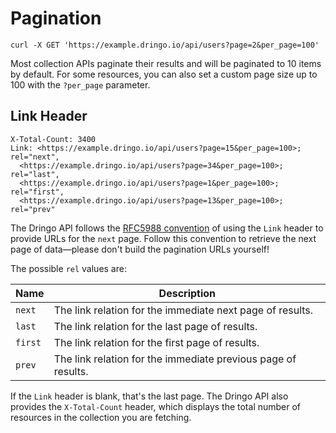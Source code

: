 # Pagination

``` shell
curl -X GET 'https://example.dringo.io/api/users?page=2&per_page=100'
```

Most collection APIs paginate their results and will be paginated to 10 items by default.  For some resources, you can also set a custom page size up to 100 with the `?per_page` parameter.

## Link Header

```
X-Total-Count: 3400
Link: <https://example.dringo.io/api/users?page=15&per_page=100>; rel="next",
  <https://example.dringo.io/api/users?page=34&per_page=100>; rel="last",
  <https://example.dringo.io/api/users?page=1&per_page=100>; rel="first",
  <https://example.dringo.io/api/users?page=13&per_page=100>; rel="prev"
```

The Dringo API follows the [RFC5988 convention](https://tools.ietf.org/html/rfc5988) of using the `Link` header to provide URLs for the `next` page. Follow this convention to retrieve the next page of data—please don't build the pagination URLs yourself!

The possible `rel` values are:

Name | Description
-----------|-----------|
`next` |The link relation for the immediate next page of results.
`last` |The link relation for the last page of results.
`first` |The link relation for the first page of results.
`prev` |The link relation for the immediate previous page of results.

If the `Link` header is blank, that's the last page. The Dringo API also provides the `X-Total-Count` header, which displays the total number of resources in the collection you are fetching.
